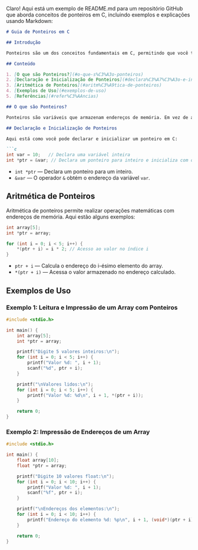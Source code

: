 Claro! Aqui está um exemplo de README.md para um repositório GitHub que aborda conceitos de ponteiros em C, incluindo exemplos e explicações usando Markdown:

```markdown
# Guia de Ponteiros em C

## Introdução

Ponteiros são um dos conceitos fundamentais em C, permitindo que você trabalhe diretamente com endereços de memória e manipule dados de forma eficiente. Este repositório contém uma série de exemplos e explicações sobre o uso de ponteiros na programação em C.

## Conteúdo

1. [O que são Ponteiros?](#o-que-s%C3%A3o-ponteiros)
2. [Declaração e Inicialização de Ponteiros](#declara%C3%A7%C3%A3o-e-inicializa%C3%A7%C3%A3o-de-ponteiros)
3. [Aritmética de Ponteiros](#aritm%C3%A9tica-de-ponteiros)
4. [Exemplos de Uso](#exemplos-de-uso)
5. [Referências](#refer%C3%AAncias)

## O que são Ponteiros?

Ponteiros são variáveis que armazenam endereços de memória. Em vez de armazenar um valor diretamente, um ponteiro armazena o endereço de uma variável onde o valor está localizado. Isso permite acessar e manipular diretamente a memória.

## Declaração e Inicialização de Ponteiros

Aqui está como você pode declarar e inicializar um ponteiro em C:

```c
int var = 10;   // Declara uma variável inteira
int *ptr = &var; // Declara um ponteiro para inteiro e inicializa com o endereço de var
```

- `int *ptr` — Declara um ponteiro para um inteiro.
- `&var` — O operador `&` obtém o endereço da variável `var`.

## Aritmética de Ponteiros

Aritmética de ponteiros permite realizar operações matemáticas com endereços de memória. Aqui estão alguns exemplos:

```c
int array[5];
int *ptr = array;

for (int i = 0; i < 5; i++) {
    *(ptr + i) = i * 2; // Acesso ao valor no índice i
}
```

- `ptr + i` — Calcula o endereço do i-ésimo elemento do array.
- `*(ptr + i)` — Acessa o valor armazenado no endereço calculado.

## Exemplos de Uso

### Exemplo 1: Leitura e Impressão de um Array com Ponteiros

```c
#include <stdio.h>

int main() {
    int array[5];
    int *ptr = array;

    printf("Digite 5 valores inteiros:\n");
    for (int i = 0; i < 5; i++) {
        printf("Valor %d: ", i + 1);
        scanf("%d", ptr + i);
    }

    printf("\nValores lidos:\n");
    for (int i = 0; i < 5; i++) {
        printf("Valor %d: %d\n", i + 1, *(ptr + i));
    }

    return 0;
}
```

### Exemplo 2: Impressão de Endereços de um Array

```c
#include <stdio.h>

int main() {
    float array[10];
    float *ptr = array;

    printf("Digite 10 valores float:\n");
    for (int i = 0; i < 10; i++) {
        printf("Valor %d: ", i + 1);
        scanf("%f", ptr + i);
    }

    printf("\nEndereços dos elementos:\n");
    for (int i = 0; i < 10; i++) {
        printf("Endereço do elemento %d: %p\n", i + 1, (void*)(ptr + i));
    }

    return 0;
}
```

